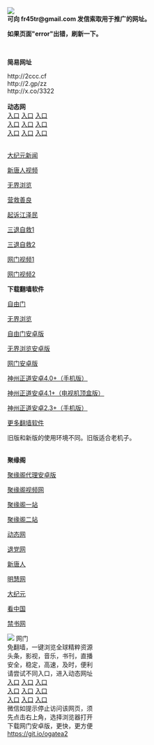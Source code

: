 <td align="center"><a target="_blank" href="https://raw.githubusercontent.com/szzd1/2/master/6.JPG"><img src="https://raw.githubusercontent.com/szzd1/2/master/6.JPG" style="max-width:100%;"></a></td><br>
<strong>可向 fr45tr@gmail.com 发信索取用于推广的网址。</strong>
<p><strong>如果页面"error"出错，刷新一下。</strong></p>
<br>
<p><strong>简易网址</strong></p>
http://2ccc.cf<br>
http://2.gp/zz<br>
http://x.co/3322<br>
<br>
<strong>动态网</strong>
<br>
      <a href="http://t.cn/R3sbv03" rel="nofollow">入口</a>
      <a href="http://61.228.222.26/1" rel="nofollow">入口</a>
      <a href="http://jkaqpcg.gcashj.ml/70cdtw" rel="nofollow">入口</a><br>
      <a href="http://jkaqpcg.gcashj.ml/70hdtw" rel="nofollow">入口</a>
      <a href="http://jkaqpcg.gcashj.ml/70ip03dw" rel="nofollow">入口</a>
      <a href="http://jkaqpcg.gcashj.ml/70fdtw" rel="nofollow">入口</a><br>
      <a href="http://jkaqpcg.gcashj.ml/70sdtw" rel="nofollow">入口</a>
      <a href="http://jkaqpcg.gcashj.ml/70ip04dw" rel="nofollow">入口</a>
      <a href="http://jkaqpcg.gcashj.ml/70hdtw" rel="nofollow">入口</a><br>

<br>
<p><a href="http://t.cn/R3sbvYa" rel="nofollow">大纪元新闻</a></p>
<p><a href="http://t.cn/R3sbvQB" rel="nofollow">新唐人视频</a></p>
<p><a href="http://t.cn/R3sbvnZ" rel="nofollow">无界浏览</a></p>
<p><a href="http://jkaqpcg.gcashj.ml/70gqg" rel="nofollow">营救善良</a></p>
<p><a href="http://jkaqpcg.gcashj.ml/70gsj" rel="nofollow">起诉江泽民</a></p>
<p><a href="http://t.cn/R3sbvCX">三退自救1</a></p>
<p><a href="http://jkaqpcg.gcashj.ml/70gst" rel="nofollow">三退自救2</a></p>
<p><a href="http://t.cn/R3sbvXC" rel="nofollow">网门视频1</a></p>
<p><a href="http://pqfgpfk.vbrbgir.cf" rel="nofollow">网门视频2</a></p>
<p><strong>下载翻墙软件</strong></p>


<p><a href="https://git.io/fgp" rel="nofollow">自由门</a></p>
<p><a href="https://git.io/vEJlj rel="nofollow">无界浏览</a></p>
<p><a href="https://git.io/fgma" rel="nofollow">自由门安卓版</a></p>
<p><a href="https://s3.amazonaws.com/693/um.apk" rel="nofollow">无界浏览安卓版</a></p>
<p><a href="https://git.io/ogatea2">网门安卓版</a></p>
<p><a href="https://git.io/vQjqe" rel="nofollow">神州正道安卓4.0+（手机版）</a></p>
<p><a href="https://git.io/vAonz" rel="nofollow">神州正道安卓4.1+（电视机顶盒版）</a></p>
<p><a href="https://git.io/vA5GO" rel="nofollow">神州正道安卓2.3+（手机版）</a></p>
<p><a href="https://github.com/bannedbook/fanqiang/wiki">更多翻墙软件</a></p>
旧版和新版的使用环境不同。旧版适合老机子。<br>


<br>
<p><strong>聚缘阁</strong></p>
<p><a href="https://github.com/hao369/a/raw/master/j8.apk">聚缘阁代理安卓版</a></p>
<p><a href="https://gt.t66t.ml/9.html" rel="nofollow">聚缘阁视频网</a></p>
<p><a href="https://gt.t66t.ml/jyg9/" rel="nofollow">聚缘阁一站</a></p>
<p><a href="http://s3.zaas.cf" rel="nofollow">聚缘阁二站</a></p>
<p><a href="https://gt.t66t.ml/523/?3654" rel="nofollow">动态网</a></p>
<p><a href="https://gt.t66t.ml/523/?id=8" rel="nofollow">退党网</a></p>
<p><a href="https://gt.t66t.ml/523/?id=5" rel="nofollow">新唐人</a></p>
<p><a href="https://gt.t66t.ml/523/?id=3" rel="nofollow">明慧网</a></p>
<p><a href="https://gt.t66t.ml/523/?id=7" rel="nofollow">大纪元</a></p>
<p><a href="https://gt.t66t.ml/523/?id=11" rel="nofollow">看中国</a></p>
<p><a href="https://gt.t66t.ml/523/?id=16" rel="nofollow">禁书网</a></p>
<td align="center"><a target="_blank" href="https://cloud.githubusercontent.com/assets/11880933/13434984/f430fae2-e012-11e5-814f-c2df1e82b247.jpg"><img src="https://cloud.githubusercontent.com/assets/11880933/13434984/f430fae2-e012-11e5-814f-c2df1e82b247.jpg" style="max-width:100%;"></a></td>
  </tr>
  <tr>
    <td align="center">网门<br>
      免翻墙，一键浏览全球精粹资源<br>
      头条，影视，音乐，书刊，直播<br>
      安全，稳定，高速，及时，便利<br>
    </td>
  </tr><tr>
    <td align="center">请尝试不同入口，进入动态网址<br>      
      <a href="https://s3.us-east-2.amazonaws.com/ogateh/show.htm?from=852" rel="nofollow">入口</a>
      <a href="https://s3.eu-west-2.amazonaws.com/ogatel/show.htm?from=852" rel="nofollow">入口</a>
      <a href="https://s3.amazonaws.com/ogate/show.htm?from=852" rel="nofollow">入口</a><br>
      <a href="https://s3.ap-northeast-2.amazonaws.com/ogates/show.htm?from=852" rel="nofollow">入口</a>
      <a href="https://s3.eu-central-1.amazonaws.com/ogatef/show.htm?from=852" rel="nofollow">入口</a>
      <a href="https://s3.ap-south-1.amazonaws.com/ogatem/show.htm?from=852" rel="nofollow">入口</a><br>
      <a href="https://s3-us-west-1.amazonaws.com/ogaten/show.htm?from=852" rel="nofollow">入口</a>
      <a href="https://s3.ca-central-1.amazonaws.com/ogatec/show.htm?from=852" rel="nofollow">入口</a>
      <a href="https://s3-ap-northeast-1.amazonaws.com/ogatet/show.htm?from=852" rel="nofollow">入口</a><br>
      微信如提示停止访问该网页，须<br>
      先点击右上角，选择浏览器打开<br>
    </td>
  </tr>
  <tr>
    <td align="center">
      下载网门安卓版，更快，更方便<br><a href="https://raw.githubusercontent.com/oGate2/up/master/oGate.apk" rel="nofollow">https://git.io/ogatea2</a><br>
